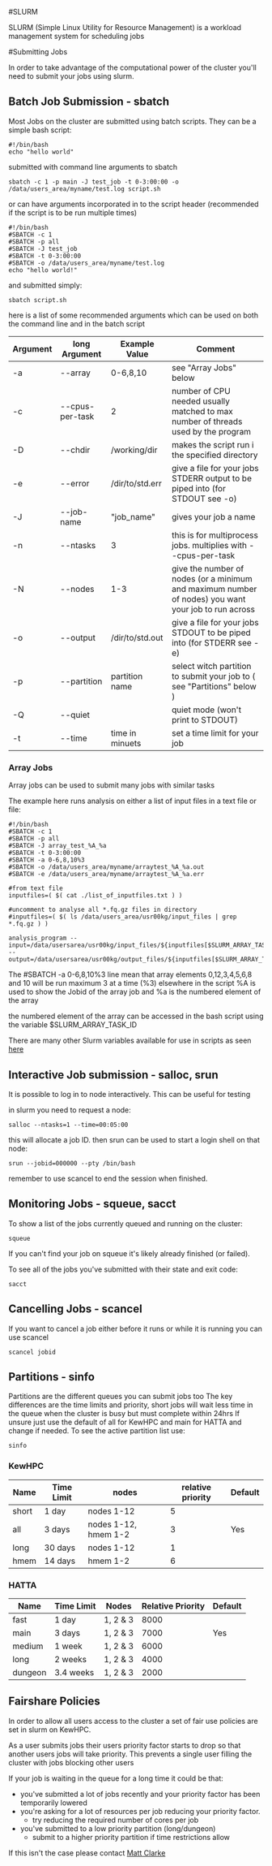 #SLURM

SLURM (Simple Linux Utility for Resource Management) is a workload management system for scheduling jobs

#Submitting Jobs

In order to take advantage of the computational power of the cluster you'll need to submit your jobs using slurm.

## Batch Job Submission - sbatch

Most Jobs on the cluster are submitted using batch scripts. They can be a simple bash script:

	#!/bin/bash
	echo "hello world"

submitted with command line arguments to sbatch

	sbatch -c 1 -p main -J test_job -t 0-3:00:00 -o /data/users_area/myname/test.log script.sh

or can have arguments incorporated in to the script header (recommended if the script is to be run multiple times)

	#!/bin/bash 
	#SBATCH -c 1
	#SBATCH -p all
	#SBATCH -J test_job
	#SBATCH -t 0-3:00:00
	#SBATCH -o /data/users_area/myname/test.log
	echo "hello world!"

and submitted simply:

	sbatch script.sh

here is a list of some recommended arguments which can be used on both the command line and in the batch script

|Argument | long Argument | Example Value | Comment |
|:-------- | ------------- | ------------- | ------- |
|-a|--array| 0-6,8,10 | see "Array Jobs" below | 
|-c|--cpus-per-task | 2 | number of CPU needed usually matched to max number of threads used by the program |
|-D|--chdir| /working/dir | makes the script run i the specified directory |
|-e|--error| /dir/to/std.err| give a file for your jobs STDERR output to be piped into (for STDOUT see -o) |
|-J|--job-name| "job_name"| gives your job a name |
|-n|--ntasks | 3 | this is for multiprocess jobs. multiplies with --cpus-per-task |
|-N|--nodes| 1-3 | give the number of nodes (or a minimum and maximum number of nodes) you want your job to run across |
|-o|--output| /dir/to/std.out | give a file for your jobs STDOUT to be piped into (for STDERR see -e) |
|-p|--partition| partition name | select witch partition to submit your job to ( see "Partitions" below ) |
|-Q|--quiet || quiet mode (won't print to STDOUT) |
|-t|--time| time in minuets | set a time limit for your job |

### Array Jobs 

Array jobs can be used to submit many jobs with similar tasks

The example here runs analysis on either a list of input files in a text file or file:

	#!/bin/bash 
	#SBATCH -c 1
	#SBATCH -p all
	#SBATCH -J array_test_%A_%a
	#SBATCH -t 0-3:00:00
	#SBATCH -a 0-6,8,10%3
	#SBATCH -o /data/users_area/myname/arraytest_%A_%a.out
	#SBATCH -e /data/users_area/myname/arraytest_%A_%a.err
	
	#from text file
	inputfiles=( $( cat ./list_of_inputfiles.txt ) )

	#uncomment to analyse all *.fq.gz files in directory
	#inputfiles=( $( ls /data/users_area/usr00kg/input_files | grep *.fq.gz ) )

	analysis_program --input=/data/usersarea/usr00kg/input_files/${inputfiles[$SLURM_ARRAY_TASK_ID]} --output=/data/usersarea/usr00kg/output_files/${inputfiles[$SLURM_ARRAY_TASK_ID]}_analysis.txt

The #SBATCH -a 0-6,8,10%3 line mean that array elements 0,12,3,4,5,6,8 and 10 will be run maximum 3 at a time (%3)
elsewhere in the script %A is used to show the Jobid of the array job and %a is the numbered element of the array

the numbered element of the array can be accessed in the bash script using the variable $SLURM_ARRAY_TASK_ID

There are many other Slurm variables available for use in scripts as seen [here](https://slurm.schedmd.com/sbatch.html#lbAK) 

## Interactive Job submission - salloc, srun

It is possible to log in to node interactively. This can be useful for testing

in slurm you need to request a node:

	salloc --ntasks=1 --time=00:05:00

this will allocate a job ID. then srun can be used to start a login shell on that node:

	srun --jobid=000000 --pty /bin/bash

remember to use scancel to end the session when finished.

## Monitoring Jobs - squeue, sacct

To show a list of the jobs currently queued and running on the cluster:

	squeue

If you can't find your job on squeue it's likely already finished (or failed). 

To see all of the jobs you've submitted with their state and exit code:

	sacct

## Cancelling Jobs - scancel

If you want to cancel a job either before it runs or while it is running you can use scancel

	scancel jobid

## Partitions - sinfo

Partitions are the different queues you can submit jobs too
The key differences are the time limits and priority, short jobs will wait less time in the queue when the cluster is busy but must complete within 24hrs
If unsure just use the default of all for KewHPC and main for HATTA and change if needed.
To see the active partition list use:

	sinfo

### KewHPC

Name | Time Limit | nodes | relative priority | Default
---- | ---------- | ----- | ----------------- | ------
short | 1 day | nodes 1-12 | 5 |  |
all | 3 days | nodes 1-12, hmem 1-2 | 3 | Yes |
long | 30 days | nodes 1-12 | 1 |  |
hmem | 14 days | hmem 1-2 | 6 |  |

### HATTA

Name | Time Limit | Nodes | Relative Priority | Default
---- | ---------- | ----- | ----------------- | -------
fast| 1 day | 1, 2 & 3 | 8000 | |
main| 3 days | 1, 2 & 3 | 7000 | Yes |
medium| 1 week | 1, 2 & 3 | 6000 |  |
long| 2 weeks | 1, 2 & 3 | 4000 | |
dungeon| 3.4 weeks | 1, 2 & 3 | 2000 | |

## Fairshare Policies

In order to allow all users access to the cluster a set of fair use policies are set in slurm on KewHPC.

As a user submits jobs their users priority factor starts to drop so that another users jobs will take priority. This prevents a single user filling the cluster with jobs blocking other users

If your job is waiting in the queue for a long time it could be that:

- you've submitted a lot of jobs recently and your priority factor has been temporarily lowered
- you're asking for a lot of resources per job reducing your priority factor.
	- try reducing the required number of cores per job
- you've submitted to a low priority partition (long/dungeon)
	- submit to a higher priority partition if time restrictions allow

If this isn't the case please contact [Matt Clarke](mailto:m.clarke@kew.org)

